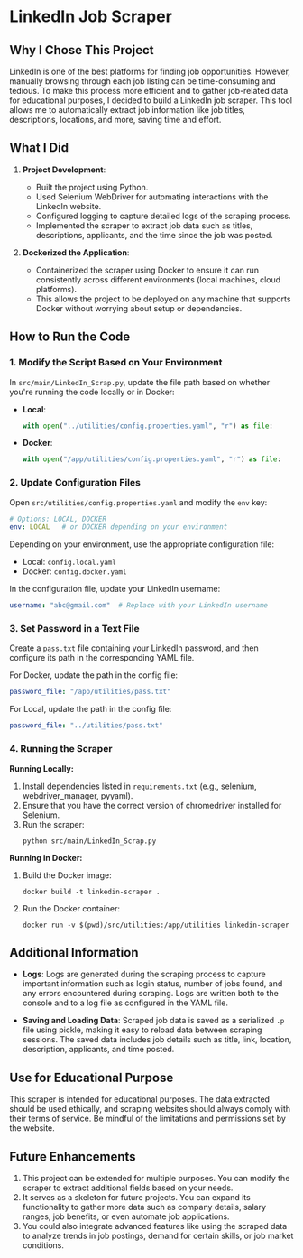 # LinkedIn Job Scraper

## Why I Chose This Project

LinkedIn is one of the best platforms for finding job opportunities. However, manually browsing through each job listing can be time-consuming and tedious. To make this process more efficient and to gather job-related data for educational purposes, I decided to build a LinkedIn job scraper. This tool allows me to automatically extract job information like job titles, descriptions, locations, and more, saving time and effort.

## What I Did

1. **Project Development**:
   - Built the project using Python.
   - Used Selenium WebDriver for automating interactions with the LinkedIn website.
   - Configured logging to capture detailed logs of the scraping process.
   - Implemented the scraper to extract job data such as titles, descriptions, applicants, and the time since the job was posted.

2. **Dockerized the Application**:
   - Containerized the scraper using Docker to ensure it can run consistently across different environments (local machines, cloud platforms).
   - This allows the project to be deployed on any machine that supports Docker without worrying about setup or dependencies.

## How to Run the Code

### 1. Modify the Script Based on Your Environment

In `src/main/LinkedIn_Scrap.py`, update the file path based on whether you're running the code locally or in Docker:

- **Local**:
  ```python
  with open("../utilities/config.properties.yaml", "r") as file:
  ```

- **Docker**:
  ```python
  with open("/app/utilities/config.properties.yaml", "r") as file:
  ```

### 2. Update Configuration Files

Open `src/utilities/config.properties.yaml` and modify the `env` key:

```yaml
# Options: LOCAL, DOCKER
env: LOCAL   # or DOCKER depending on your environment
```

Depending on your environment, use the appropriate configuration file:
- Local: `config.local.yaml`
- Docker: `config.docker.yaml`

In the configuration file, update your LinkedIn username:

```yaml
username: "abc@gmail.com"  # Replace with your LinkedIn username
```

### 3. Set Password in a Text File

Create a `pass.txt` file containing your LinkedIn password, and then configure its path in the corresponding YAML file.

For Docker, update the path in the config file:
```yaml
password_file: "/app/utilities/pass.txt"
```
For Local, update the path in the config file:
```yaml
password_file: "../utilities/pass.txt"
```

### 4. Running the Scraper

**Running Locally:**
1. Install dependencies listed in `requirements.txt` (e.g., selenium, webdriver_manager, pyyaml).
2. Ensure that you have the correct version of chromedriver installed for Selenium.
3. Run the scraper:
   ```
   python src/main/LinkedIn_Scrap.py
   ```

**Running in Docker:**
1. Build the Docker image:
   ```
   docker build -t linkedin-scraper .
   ```
2. Run the Docker container:
   ```
   docker run -v $(pwd)/src/utilities:/app/utilities linkedin-scraper
   ```

## Additional Information

- **Logs**: Logs are generated during the scraping process to capture important information such as login status, number of jobs found, and any errors encountered during scraping. Logs are written both to the console and to a log file as configured in the YAML file.

- **Saving and Loading Data**: Scraped job data is saved as a serialized `.p` file using pickle, making it easy to reload data between scraping sessions. The saved data includes job details such as title, link, location, description, applicants, and time posted.

## Use for Educational Purpose

This scraper is intended for educational purposes. The data extracted should be used ethically, and scraping websites should always comply with their terms of service. Be mindful of the limitations and permissions set by the website.

## Future Enhancements

1. This project can be extended for multiple purposes. You can modify the scraper to extract additional fields based on your needs.
2. It serves as a skeleton for future projects. You can expand its functionality to gather more data such as company details, salary ranges, job benefits, or even automate job applications.
3. You could also integrate advanced features like using the scraped data to analyze trends in job postings, demand for certain skills, or job market conditions.
